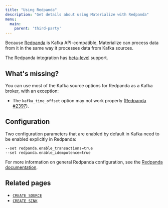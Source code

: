 ```yaml
---
title: "Using Redpanda"
description: "Get details about using Materialize with Redpanda"
menu:
  main:
    parent: 'third-party'
---
```


Because [Redpanda] is Kafka API-compatible, Materialize can process data from it in the same way it processes data from Kafka sources.

The Redpanda integration has [beta-level](../supported-tools#beta-level-support) support.

## What's missing?

You can use most of the Kafka source options for Redpanda as a Kafka broker, with an exception:

- The `kafka_time_offset` option may not work properly ([Redpanda #2397](https://github.com/vectorizedio/redpanda/issues/2397)).

## Configuration

Two configuration parameters that are enabled by default in Kafka need to be enabled explicitly in Redpanda:

```nofmt
--set redpanda.enable_transactions=true
--set redpanda.enable_idempotence=true
```

For more information on general Redpanda configuration, see the [Redpanda documentation](https://vectorized.io/docs/configuration/).

[Redpanda]: https://vectorized.io/

## Related pages
- [`CREATE SOURCE`](/sql/create-source/)
- [`CREATE SINK`](/sql/create-sink/)
